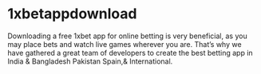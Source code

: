 # 1xbetappdownload
Downloading a free 1xbet app for online betting is very beneficial, as you may place bets and watch live games wherever you are. That’s why we have gathered a great team of developers to create the best betting app in India &amp; Bangladesh Pakistan Spain,&amp; International.
